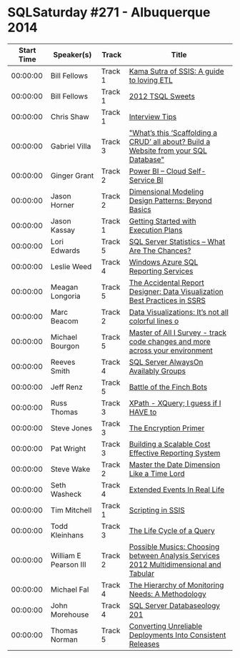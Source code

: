 # SQLSaturday #271 - Albuquerque 2014
Start Time|Speaker(s)|Track|Title
---|---|---|---
00:00:00|Bill Fellows|Track 1|[Kama Sutra of SSIS: A guide to loving ETL](10442.md)
00:00:00|Bill Fellows|Track 1|[2012 TSQL Sweets](10443.md)
00:00:00|Chris Shaw|Track 1|[Interview Tips](11486.md)
00:00:00|Gabriel Villa|Track 3|["What’s this ‘Scaffolding a CRUD’ all about? Build a Website from your SQL Database"](14121.md)
00:00:00|Ginger Grant|Track 2|[Power BI –  Cloud Self-Service BI](14656.md)
00:00:00|Jason Horner|Track 2|[Dimensional Modeling Design Patterns: Beyond Basics](15825.md)
00:00:00|Jason Kassay|Track 1|[Getting Started with Execution Plans](16879.md)
00:00:00|Lori Edwards|Track 5|[SQL Server Statistics – What Are The Chances?](18982.md)
00:00:00|Leslie Weed|Track 4|[Windows Azure SQL Reporting Services](19140.md)
00:00:00|Meagan Longoria|Track 5|[The Accidental Report Designer: Data Visualization Best Practices in SSRS](19202.md)
00:00:00|Marc Beacom|Track 2|[Data Visualizations: It’s not all colorful lines o](19423.md)
00:00:00|Michael Bourgon|Track 5|[Master of All I Survey - track code changes and more across your environment](19930.md)
00:00:00|Reeves Smith|Track 4|[SQL Server AlwaysOn Availably Groups](22766.md)
00:00:00|Jeff Renz|Track 5|[Battle of the Finch Bots](22874.md)
00:00:00|Russ Thomas|Track 3|[XPath - XQuery; I guess if I HAVE to](23583.md)
00:00:00|Steve Jones|Track 3|[The Encryption Primer](24506.md)
00:00:00|Pat Wright|Track 3|[Building a Scalable Cost Effective Reporting System ](24872.md)
00:00:00|Steve Wake|Track 2|[Master the Date Dimension Like a Time Lord](25675.md)
00:00:00|Seth Washeck|Track 4|[Extended Events In Real Life](25933.md)
00:00:00|Tim Mitchell|Track 1|[Scripting in SSIS](26607.md)
00:00:00|Todd Kleinhans|Track 3|[The Life Cycle of a Query](26960.md)
00:00:00|William E Pearson III|Track 2|[Possible Musics:  Choosing between Analysis Services 2012 Multidimensional and Tabular](28102.md)
00:00:00|Michael Fal|Track 4|[The Hierarchy of Monitoring Needs: A Methodology](34793.md)
00:00:00|John Morehouse|Track 4|[SQL Server Databaseology 201](34849.md)
00:00:00|Thomas Norman|Track 5|[Converting Unreliable Deployments Into Consistent Releases](9840.md)
